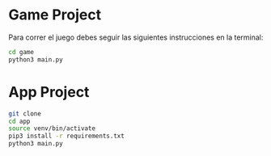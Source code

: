 # Game Project

Para correr el juego debes seguir las siguientes instrucciones en la terminal:

```sh
cd game
python3 main.py
```

# App Project

```sh
git clone 
cd app
source venv/bin/activate
pip3 install -r requirements.txt
python3 main.py
```